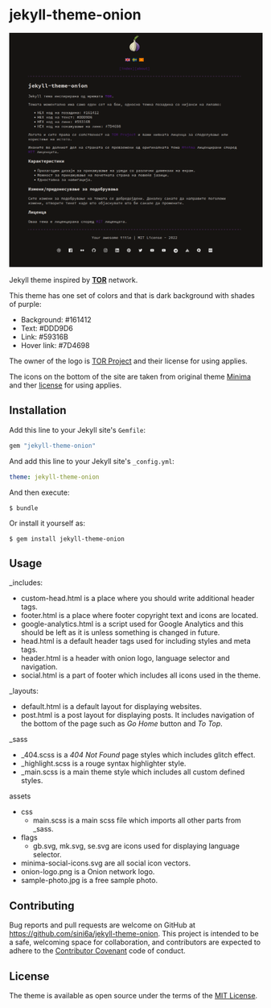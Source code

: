 # jekyll-theme-onion

![Screenshot](/screenshot.png?raw=true "Screenshot")

Jekyll theme inspired by [**TOR**](https://en.wikipedia.org/wiki/Tor_(network)) network.

This theme has one set of colors and that is dark background with shades of purple:
- Background: #161412
- Text: #DDD9D6
- Link: #59316B
- Hover link: #7D4698

The owner of the logo is [TOR Project](https://www.torproject.org/about/trademark/) and their license for using applies.

The icons on the bottom of the site are taken from original theme [Minima](https://github.com/jekyll/minima) and ther [license](https://en.wikipedia.org/wiki/MIT_License) for using applies.


## Installation

Add this line to your Jekyll site's `Gemfile`:

```ruby
gem "jekyll-theme-onion"
```

And add this line to your Jekyll site's `_config.yml`:

```yaml
theme: jekyll-theme-onion
```

And then execute:

    $ bundle

Or install it yourself as:

    $ gem install jekyll-theme-onion

## Usage

_includes:
- custom-head.html is a place where you should write additional header tags.
- footer.html is a place where footer copyright text and icons are located.
- google-analytics.html is a script used for Google Analytics and this should be left as it is unless something is changed in future.
- head.html is a default header tags used for including styles and meta tags.
- header.html is a header with onion logo, language selector and navigation.
- social.html is a part of footer which includes all icons used in the theme.

_layouts:
- default.html is a default layout for displaying websites.
- post.html is a post layout for displaying posts. It includes navigation of the bottom of the page such as *Go Home* button and *To Top*. 

_sass
- _404.scss is a *404 Not Found* page styles which includes glitch effect.
- _highlight.scss is a rouge syntax highlighter style.
- _main.scss is a main theme style which includes all custom defined styles.

assets
- css
  - main.scss is a main scss file which imports all other parts from _sass.
- flags
  - gb.svg, mk.svg, se.svg are icons used for displaying language selector.
- minima-social-icons.svg are all social icon vectors.
- onion-logo.png is a Onion network logo.
- sample-photo.jpg is a free sample photo.

## Contributing

Bug reports and pull requests are welcome on GitHub at https://github.com/sini6a/jekyll-theme-onion. This project is intended to be a safe, welcoming space for collaboration, and contributors are expected to adhere to the [Contributor Covenant](http://contributor-covenant.org) code of conduct.

## License

The theme is available as open source under the terms of the [MIT License](https://opensource.org/licenses/MIT).

